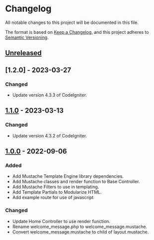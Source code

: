 # Changelog

All notable changes to this project will be documented in this file.

The format is based on [Keep a Changelog](https://keepachangelog.com/en/1.0.0/),
and this project adheres to [Semantic Versioning](https://semver.org/spec/v2.0.0.html).

## [Unreleased]

## [1.2.0] - 2023-03-27

### Changed

-   Update version 4.3.3 of CodeIgniter.

## [1.1.0] - 2023-03-13

### Changed

-   Update version 4.3.2 of CodeIgniter.

## [1.0.0] - 2022-09-06

### Added

-   Add Mustache Template Engine library dependencies.
-   Add Mustache classes and render function to Base Controller.
-   Add Mustache Filters to use in templating.
-   Add Template Partials to Modularize HTML.
-   Add example route for use of javascript

### Changed

-   Update Home Controller to use render function.
-   Rename welcome_message.php to welcome_message.mustache.
-   Convert welcome_message.mustache to child of layout.mustache.

[unreleased]: https://github.com/ManuelGil/ci4-mustache/compare/v1.1.0...HEAD
[1.1.0]: https://github.com/ManuelGil/ci4-mustache/compare/v1.0.0...v1.1.0
[1.0.0]: https://github.com/ManuelGil/ci4-mustache/releases/tag/v1.0.0
